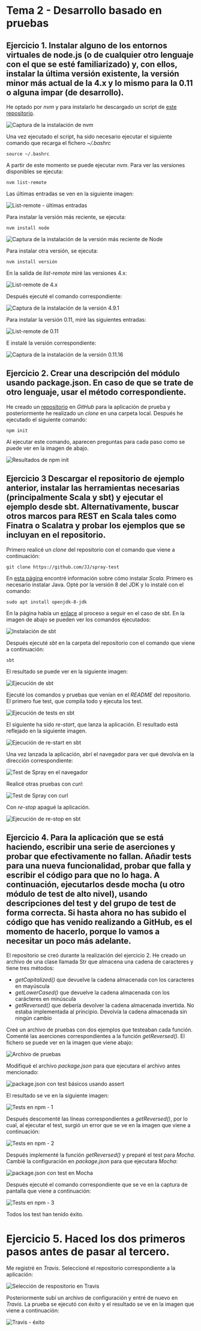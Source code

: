 # Tema 2 - Desarrollo basado en pruebas

## Ejercicio 1. Instalar alguno de los entornos virtuales de node.js (o de cualquier otro lenguaje con el que se esté familiarizado) y, con ellos, instalar la última versión existente, la versión minor más actual de la 4.x y lo mismo para la 0.11 o alguna impar (de desarrollo).

He optado por *nvm* y para instalarlo he descargado un script de [este repositorio](https://github.com/nvm-sh/nvm).

![Captura de la instalación de nvm](/docs/imgs/tema-2/instalacion-nvm.png?raw=true)

Una vez ejecutado el script, ha sido necesario ejecutar el siguiente comando que recarga el fichero *~/.bashrc*

```
source ~/.bashrc
```

A partir de este momento se puede ejecutar *nvm*. Para ver las versiones disponibles se ejecuta:

```
nvm list-remote
```

Las últimas entradas se ven en la siguiente imagen:

![List-remote - últimas entradas](/docs/imgs/tema-2/nvm-list-remote.png?raw=true)

Para instalar la versión más reciente, se ejecuta:

```
nvm install node
```

![Captura de la instalación de la versión más reciente de Node](/docs/imgs/tema-2/nvm-instalar-mas-actual.png?raw=true)

Para instalar otra versión, se ejecuta:

```
nvm install versión
```

En la salida de *list-remote* miré las versiones 4.x:

![List-remote de 4.x](/docs/imgs/tema-2/nvm-versiones-4.png?raw=true)

Después ejecuté el comando correspondiente:

![Captura de la instalación de la versión 4.9.1](/docs/imgs/tema-2/nvm-install-4.png?raw=true)

Para instalar la versión 0.11, miré las siguientes entradas:

![List-remote de 0.11](/docs/imgs/tema-2/nvm-versiones-0.11.png?raw=true)

E instalé la versión correspondiente:

![Captura de la instalación de la versión 0.11.16](/docs/imgs/tema-2/nvm-install-0.11.png?raw=true)


## Ejercicio 2. Crear una descripción del módulo usando package.json. En caso de que se trate de otro lenguaje, usar el método correspondiente.

He creado un [repositorio](https://github.com/januszewskimar/example) en *GitHub* para la aplicación de prueba y posteriormente he realizado un *clone* en una carpeta local. Después he ejecutado el siguiente comando:

```
npm init
```

Al ejecutar este comando, aparecen preguntas para cada paso como se puede ver en la imagen de abajo.

![Resultados de npm init](/docs/imgs/tema-2/npm-init.png?raw=true)

## Ejercicio 3 Descargar el repositorio de ejemplo anterior, instalar las herramientas necesarias (principalmente Scala y sbt) y ejecutar el ejemplo desde sbt. Alternativamente, buscar otros marcos para REST en Scala tales como Finatra o Scalatra y probar los ejemplos que se incluyan en el repositorio.

Primero realicé un *clone* del repositorio con el comando que viene a continuación:

```
git clone https://github.com/JJ/spray-test
```

En [esta página](https://www.scala-lang.org/download/) encontré información sobre cómo instalar *Scala*. Primero es necesario instalar Java. Opté por la versión 8 del JDK y lo instalé con el comando:

```
sudo apt install openjdk-8-jdk
```

En la página había un [enlace](https://www.scala-sbt.org/download.html) al proceso a seguir en el caso de sbt. En la imagen de abajo se pueden ver los comandos ejecutados:

![Instalación de sbt](/docs/imgs/tema-2/sbt-instalacion.png?raw=true)

Después ejecuté *sbt* en la carpeta del repositorio con el comando que viene a continuación:

```
sbt
```

El resultado se puede ver en la siguiente imagen:

![Ejecución de sbt](/docs/imgs/tema-2/sbt-ejecucion.png?raw=true)

Ejecuté los comandos y pruebas que venían en el *README* del repositorio. El primero fue test, que compila todo y ejecuta los test.

![Ejecución de tests en sbt](/docs/imgs/tema-2/sbt-test.png?raw=true)

El siguiente ha sido *re-start*, que lanza la aplicación. El resultado está reflejado en la siguiente imagen.

![Ejecución de re-start en sbt](/docs/imgs/tema-2/sbt-re-start.png?raw=true)

Una vez lanzada la aplicación, abrí el navegador para ver qué devolvía en la dirección correspondiente:

![Test de Spray en el navegador](/docs/imgs/tema-2/spray-test-navegador.png?raw=true)

Realicé otras pruebas con *curl*:

![Test de Spray con curl](/docs/imgs/tema-2/spray-tests-curl.png?raw=true)

Con *re-stop* apagué la aplicación.

![Ejecución de re-stop en sbt](/docs/imgs/tema-2/sbt-re-stop.png?raw=true)

## Ejercicio 4. Para la aplicación que se está haciendo, escribir una serie de aserciones y probar que efectivamente no fallan. Añadir tests para una nueva funcionalidad, probar que falla y escribir el código para que no lo haga. A continuación, ejecutarlos desde mocha (u otro módulo de test de alto nivel), usando descripciones del test y del grupo de test de forma correcta. Si hasta ahora no has subido el código que has venido realizando a GitHub, es el momento de hacerlo, porque lo vamos a necesitar un poco más adelante.

El repositorio se creó durante la realización del ejercicio 2. He creado un archivo de una clase llamada Str que almacena una cadena de caracteres y tiene tres métodos:
* *getCapitalized()* que devuelve la cadena almacenada con los caracteres en mayúscula
* *getLowerCased()* que devuelve la cadena almacenada con los carácteres en minúscula
* *getReversed()* que debería devolver la cadena almacenada invertida. No estaba implementada al principio. Devolvía la cadena almacenada sin ningún cambio

Creé un archivo de pruebas con dos ejemplos que testeaban cada función. Comenté las aserciones correspondientes a la función *getReversed()*. El fichero se puede ver en la imagen que viene abajo:

![Archivo de pruebas](/docs/imgs/tema-2/test-asserts.png?raw=true)

Modifiqué el archivo *package.json* para que ejecutara el archivo antes mencionado:

![package.json con test básicos usando assert](/docs/imgs/tema-2/package-json-asserts.png?raw=true)

El resultado se ve en la siguiente imagen:

![Tests en npm - 1](/docs/imgs/tema-2/npm-tests-1.png?raw=true)

Después descomenté las líneas correspondientes a *getReversed()*, por lo cual, al ejecutar el test, surgió un error que se ve en la imagen que viene a continuación:

![Tests en npm - 2](/docs/imgs/tema-2/npm-tests-2.png?raw=true)

Después implementé la función *getReversed()* y preparé el test para *Mocha*. Cambié la configuración en *package.json* para que ejecutara *Mocha*:

![package.json con test en Mocha](/docs/imgs/tema-2/package-json-mocha.png?raw=true)

Después ejecuté el comando correspondiente que se ve en la captura de pantalla que viene a continuación:

![Tests en npm - 3](/docs/imgs/tema-2/npm-tests-3.png?raw=true)

Todos los test han tenido éxito.


# Ejercicio 5. Haced los dos primeros pasos antes de pasar al tercero.

Me registré en *Travis*. Seleccioné el repositorio correspondiente a la aplicación:

![Selección de respositorio en Travis](/docs/imgs/tema-2/travis-repos.png?raw=true)

Posteriormente subí un archivo de configuración y entré de nuevo en *Travis*. La prueba se ejecutó con éxito y el resultado se ve en la imagen que viene a continuación:

![Travis - éxito](/docs/imgs/tema-2/travis-exito.png?raw=true)
